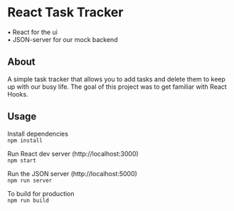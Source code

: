 # React Task Tracker

• React for the ui<br>
• JSON-server for our mock backend

## About

A simple task tracker that allows you to add tasks and delete them to keep up with our busy life.
The goal of this project was to get familiar with React Hooks.<br>

## Usage

Install dependencies<br>
`npm install`

Run React dev server (http://localhost:3000)<br>
`npm start`

Run the JSON server (http://localhost:5000)<br>
`npm run server`

To build for production<br>
`npm run build`
